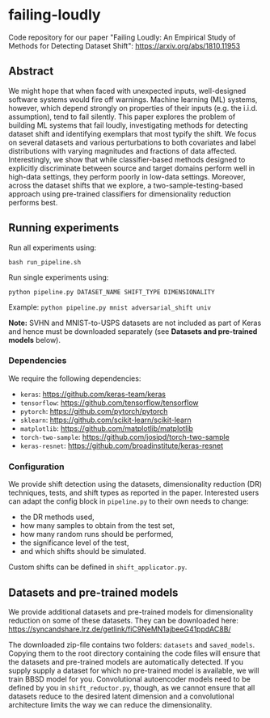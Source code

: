 # failing-loudly
Code repository for our paper "Failing Loudly: An Empirical Study of Methods for Detecting Dataset Shift": https://arxiv.org/abs/1810.11953

## Abstract

We might hope that when faced with unexpected inputs, well-designed software systems would fire off warnings. Machine learning (ML) systems, however, which depend strongly on properties of their inputs (e.g. the i.i.d. assumption), tend to fail silently. This paper explores the problem of building ML systems that fail loudly, investigating methods for detecting dataset shift and identifying exemplars that most typify the shift. We focus on several datasets and various perturbations to both covariates and label distributions with varying magnitudes and fractions of data affected. Interestingly, we show that while classifier-based methods designed to explicitly discriminate between source and target domains perform well in high-data settings, they perform poorly in low-data settings. Moreover, across the dataset shifts that we explore, a two-sample-testing-based approach using pre-trained classifiers for dimensionality reduction performs best.

## Running experiments

Run all experiments using:
```
bash run_pipeline.sh
```

Run single experiments using:

```
python pipeline.py DATASET_NAME SHIFT_TYPE DIMENSIONALITY
```

Example: `python pipeline.py mnist adversarial_shift univ`

**Note:** SVHN and MNIST-to-USPS datasets are not included as part of Keras and hence must be downloaded separately (see **Datasets and pre-trained models** below).

### Dependencies

We require the following dependencies:
- `keras`: https://github.com/keras-team/keras
- `tensorflow`: https://github.com/tensorflow/tensorflow
- `pytorch`: https://github.com/pytorch/pytorch
- `sklearn`: https://github.com/scikit-learn/scikit-learn
- `matplotlib`: https://github.com/matplotlib/matplotlib
- `torch-two-sample`: https://github.com/josipd/torch-two-sample
- `keras-resnet`: https://github.com/broadinstitute/keras-resnet

### Configuration

We provide shift detection using the datasets, dimensionality reduction (DR) techniques, tests, and shift types as reported in the paper. Interested users can adapt the config block in `pipeline.py` to their own needs to change:
- the DR methods used,
- how many samples to obtain from the test set,
- how many random runs should be performed,
- the significance level of the test,
- and which shifts should be simulated.

Custom shifts can be defined in `shift_applicator.py`.

## Datasets and pre-trained models

We provide additional datasets and pre-trained models for dimensionality reduction on some of these datasets. They can be downloaded here: https://syncandshare.lrz.de/getlink/fiC9NeMN1ajbeeG41ppdAC8B/

The downloaded zip-file contains two folders: `datasets` and `saved_models`. Copying them to the root directory containing the code files will ensure that the datasets and pre-trained models are automatically detected. If you supply supply a dataset for which no pre-trained model is available, we will train BBSD model for you. Convolutional autoencoder models need to be defined by you in `shift_reductor.py`, though, as we cannot ensure that all datasets reduce to the desired latent dimension and a convolutional architecture limits the way we can reduce the dimensionality.
